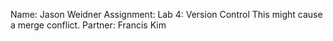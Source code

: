 Name: Jason Weidner
Assignment: Lab 4: Version Control
This might cause a merge conflict.
Partner: Francis Kim

